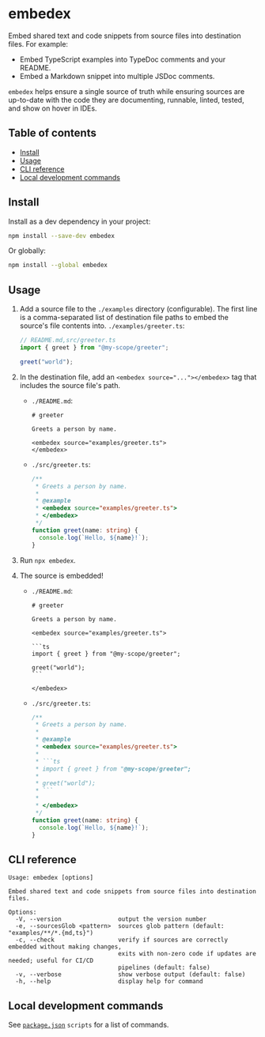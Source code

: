# embedex <!-- omit from toc -->

Embed shared text and code snippets from source files into destination files. For example:

- Embed TypeScript examples into TypeDoc comments and your README.
- Embed a Markdown snippet into multiple JSDoc comments.

`embedex` helps ensure a single source of truth while ensuring sources are up-to-date with the code they are documenting, runnable, linted, tested, and show on hover in IDEs.

## Table of contents <!-- omit from toc -->

- [Install](#install)
- [Usage](#usage)
- [CLI reference](#cli-reference)
- [Local development commands](#local-development-commands)

## Install

Install as a dev dependency in your project:

```sh
npm install --save-dev embedex
```

Or globally:

```sh
npm install --global embedex
```

## Usage

1. Add a source file to the `./examples` directory (configurable). The first line is a comma-separated list of destination file paths to embed the source's file contents into. `./examples/greeter.ts`:

   ```ts
   // README.md,src/greeter.ts
   import { greet } from "@my-scope/greeter";

   greet("world");
   ```

2. In the destination file, add an `<embedex source="..."></embedex>` tag that includes the source file's path.

   - `./README.md`:

     ```
     # greeter

     Greets a person by name.

     <embedex source="examples/greeter.ts">
     </embedex>
     ```

   - `./src/greeter.ts`:

     ```ts
     /**
      * Greets a person by name.
      *
      * @example
      * <embedex source="examples/greeter.ts">
      * </embedex>
      */
     function greet(name: string) {
       console.log(`Hello, ${name}!`);
     }
     ```

3. Run `npx embedex`.
4. The source is embedded!

   - `./README.md`:

     ````
     # greeter

     Greets a person by name.

     <embedex source="examples/greeter.ts">

     ```ts
     import { greet } from "@my-scope/greeter";

     greet("world");
     ```

     </embedex>
     ````

   - `./src/greeter.ts`:

     ````ts
     /**
      * Greets a person by name.
      *
      * @example
      * <embedex source="examples/greeter.ts">
      *
      * ```ts
      * import { greet } from "@my-scope/greeter";
      *
      * greet("world");
      * ```
      *
      * </embedex>
      */
     function greet(name: string) {
       console.log(`Hello, ${name}!`);
     }
     ````

## CLI reference

```
Usage: embedex [options]

Embed shared text and code snippets from source files into destination files.

Options:
  -V, --version                output the version number
  -e, --sourcesGlob <pattern>  sources glob pattern (default: "examples/**/*.{md,ts}")
  -c, --check                  verify if sources are correctly embedded without making changes,
                               exits with non-zero code if updates are needed; useful for CI/CD
                               pipelines (default: false)
  -v, --verbose                show verbose output (default: false)
  -h, --help                   display help for command
```

## Local development commands

See [`package.json`](./package.json) `scripts` for a list of commands.
